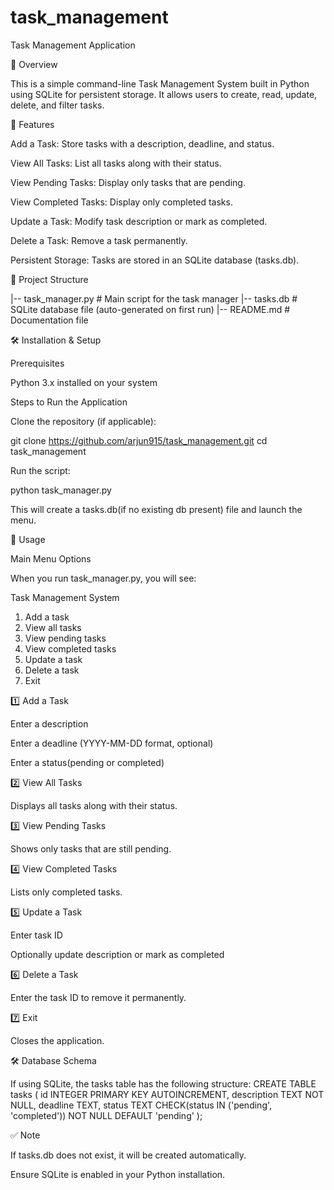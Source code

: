 # task_management
Task Management Application

📌 Overview

This is a simple command-line Task Management System built in Python using SQLite for persistent storage. It allows users to create, read, update, delete, and filter tasks.

🎯 Features

Add a Task: Store tasks with a description, deadline, and status.

View All Tasks: List all tasks along with their status.

View Pending Tasks: Display only tasks that are pending.

View Completed Tasks: Display only completed tasks.

Update a Task: Modify task description or mark as completed.

Delete a Task: Remove a task permanently.

Persistent Storage: Tasks are stored in an SQLite database (tasks.db).

📂 Project Structure

|-- task_manager.py    # Main script for the task manager
|-- tasks.db           # SQLite database file (auto-generated on first run)
|-- README.md          # Documentation file

🛠 Installation & Setup

Prerequisites

Python 3.x installed on your system

Steps to Run the Application

Clone the repository (if applicable):

git clone https://github.com/arjun915/task_management.git
cd task_management

Run the script:

python task_manager.py

This will create a tasks.db(if no existing db present) file and launch the menu.

📜 Usage

Main Menu Options

When you run task_manager.py, you will see:

Task Management System
1. Add a task
2. View all tasks
3. View pending tasks
4. View completed tasks
5. Update a task
6. Delete a task
7. Exit

1️⃣ Add a Task

Enter a description

Enter a deadline (YYYY-MM-DD format, optional)

Enter a status(pending or completed)

2️⃣ View All Tasks

Displays all tasks along with their status.

3️⃣ View Pending Tasks

Shows only tasks that are still pending.

4️⃣ View Completed Tasks

Lists only completed tasks.

5️⃣ Update a Task

Enter task ID

Optionally update description or mark as completed

6️⃣ Delete a Task

Enter the task ID to remove it permanently.

7️⃣ Exit

Closes the application.

🛠 Database Schema

If using SQLite, the tasks table has the following structure:
CREATE TABLE tasks (
    id INTEGER PRIMARY KEY AUTOINCREMENT,
    description TEXT NOT NULL,
    deadline TEXT,
    status TEXT CHECK(status IN ('pending', 'completed')) NOT NULL DEFAULT 'pending'
);

✅ Note

If tasks.db does not exist, it will be created automatically.

Ensure SQLite is enabled in your Python installation.